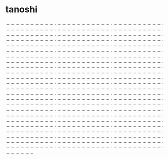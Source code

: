 # tanoshi
......................................................................................................................................................................................................................................................................................................................................................................................................................................................................................................................................................................................................................................................................................................................................................................................................................................................................................................................................................................................................................................................................................................................................................................................................................................................................................................................................................................................................................................................................................................................................................................................................................................................................................................................................................................................................................................................................................................................................................................................................................................................................................................................................................................................................................................................................................................................................................................................................................................................................................................................................................................................................................................................................................................................................................................................................................................................................................................................................................................................................................................................................................................................